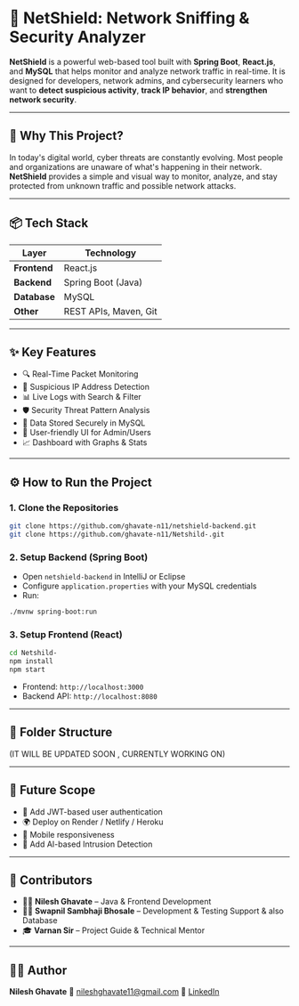 # 🚨 NetShield: Network Sniffing & Security Analyzer

**NetShield** is a powerful web-based tool built with **Spring Boot**, **React.js**, and **MySQL** that helps monitor and analyze network traffic in real-time. It is designed for developers, network admins, and cybersecurity learners who want to **detect suspicious activity**, **track IP behavior**, and **strengthen network security**.

---

## 🧠 Why This Project?

In today's digital world, cyber threats are constantly evolving. Most people and organizations are unaware of what's happening in their network. **NetShield** provides a simple and visual way to monitor, analyze, and stay protected from unknown traffic and possible network attacks.

---

## 📦 Tech Stack

| Layer        | Technology                |
|--------------|----------------------------|
| **Frontend** | React.js                   |
| **Backend**  | Spring Boot (Java)         |
| **Database** | MySQL                      |
| **Other**    | REST APIs, Maven, Git      |

---

## ✨ Key Features

- 🔍 Real-Time Packet Monitoring
- 🚨 Suspicious IP Address Detection
- 📊 Live Logs with Search & Filter
- 🛡️ Security Threat Pattern Analysis
- 💾 Data Stored Securely in MySQL
- 👤 User-friendly UI for Admin/Users
- 📈 Dashboard with Graphs & Stats

---

## ⚙️ How to Run the Project

### 1. Clone the Repositories
```bash
git clone https://github.com/ghavate-n11/netshield-backend.git
git clone https://github.com/ghavate-n11/Netshild-.git
````

### 2. Setup Backend (Spring Boot)

* Open `netshield-backend` in IntelliJ or Eclipse
* Configure `application.properties` with your MySQL credentials
* Run:

```bash
./mvnw spring-boot:run
```

### 3. Setup Frontend (React)

```bash
cd Netshild-
npm install
npm start
```

* Frontend: `http://localhost:3000`
* Backend API: `http://localhost:8080`

---

## 📁 Folder Structure

(IT WILL BE UPDATED SOON , CURRENTLY WORKING ON)

---

## 🚀 Future Scope

* 🔐 Add JWT-based user authentication
* 🌍 Deploy on Render / Netlify / Heroku
* 📱 Mobile responsiveness
* 🧠 Add AI-based Intrusion Detection

---

## 🤝 Contributors

* 👨‍💻 **Nilesh Ghavate** –  Java & Frontend Development
* 👨‍💻 **Swapnil Sambhaji Bhosale** – Development & Testing Support & also Database
* 🎓 **Varnan Sir** – Project Guide & Technical Mentor 

---

## 🙋‍♂️ Author

**Nilesh Ghavate**
📧 [nileshghavate11@gmail.com](mailto:nileshghavate11@gmail.com)
🔗 [LinkedIn](https://linkedin.com/in/nileshghavate-203b27251)
